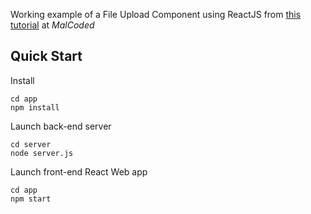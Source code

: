 Working example of a File Upload Component using ReactJS from [this tutorial](https://malcoded.com/posts/react-file-upload/) at *MalCoded*

## Quick Start
Install
```
cd app
npm install
```

Launch back-end server
```
cd server
node server.js
```

Launch front-end React Web app
```
cd app
npm start
```
